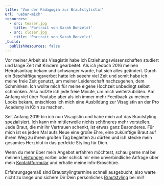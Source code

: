 ```yaml
---
title: 'Von der Pädagogin zur Brautstylistin'
url: 'ueber-mich'
resources:
  - src: teaser.jpg
    title: 'Portrait von Sarah Bonzelet'
  - src: closer.jpg
    title: 'Portrait von Sarah Bonzelet'
_build:
  publishResources: false
---
```


Vor meiner Arbeit als Visagistin habe ich Erziehungswissenschaften studiert und lange Zeit mit Kindern gearbeitet. Als ich jedoch 2016 meinen Heiratsantrag bekam und schwanger wurde, hat sich alles geändert. Durch ein Beschäftigungsverbot hatte ich seeehr viel Zeit und somit habe ich meine freie Zeit genutzt, um meiner Leidenschaft nachzugehen, dem Schminken. Ich wollte mich für meine eigene Hochzeit unbedingt selbst schminken. Also nutzte ich jede freie Minute, um mich weiterzubilden. Am Anfang viel über Youtube aber als ich immer mehr Feedback zu meinen Looks bekam, entschloss ich mich eine Ausbildung zur Visagistin an der Pro Academy in Köln zu machen.

Seit Anfang 2019 bin ich nun Visagistin und habe mich auf das Brautstyling spezialisiert. Ich kann mir mittlerweile nichts schöneres mehr vorstellen. Jede Braut, die mir ihr Vertrauen schenkt, ist etwas ganz Besonderes. Für mich ist es jeden Mal aufs Neue eine große Ehre, eine zukünftige Braut auf ihrem Weg zu ihrem großen Tag begleiten zu dürfen und ich stecke mein gesamtes Herzblut in das perfekte Styling für Dich.

Wenn du mehr über mein Angebot erfahren möchtest, schau gerne mal bei meinen [Leistungen](/#meine-leistungen) vorbei oder schick mir eine unverbindliche Anfrage über mein [Kontaktformular](/kontakt) und erhalte meine Info-Broschüre.

Erfahrungsgemäß sind Brautstylingtermine schnell ausgebucht, also warte nicht zu lange und sichere Dir Dein persönliches [Brautstyling](/services/brautstyling) bei mir!
